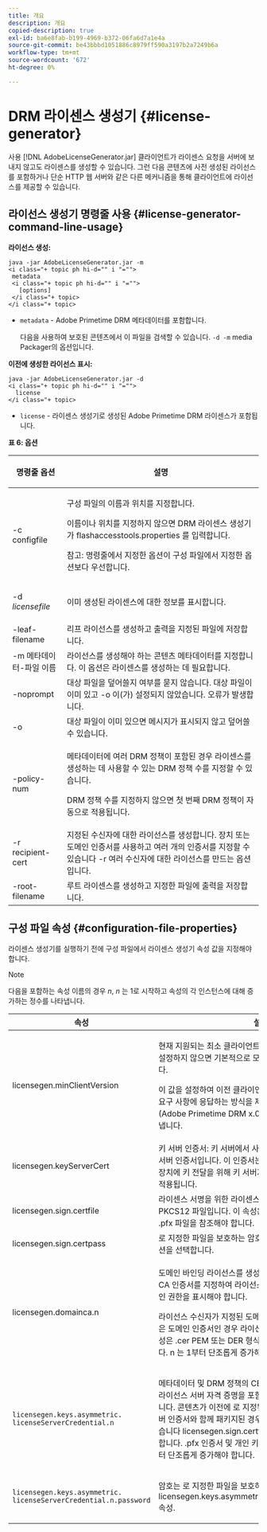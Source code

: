 ```yaml
---
title: 개요
description: 개요
copied-description: true
exl-id: ba6e8fab-b199-4969-b372-06fa6d7a1e4a
source-git-commit: be43bbbd1051886c8979ff590a3197b2a7249b6a
workflow-type: tm+mt
source-wordcount: '672'
ht-degree: 0%

---
```


# DRM 라이센스 생성기 {#license-generator}

사용 [!DNL AdobeLicenseGenerator.jar] 클라이언트가 라이센스 요청을 서버에 보내지 않고도 라이센스를 생성할 수 있습니다. 그런 다음 콘텐츠에 사전 생성된 라이선스를 포함하거나 단순 HTTP 웹 서버와 같은 다른 메커니즘을 통해 클라이언트에 라이선스를 제공할 수 있습니다.

## 라이선스 생성기 명령줄 사용 {#license-generator-command-line-usage}

**라이선스 생성:**

```
java -jar AdobeLicenseGenerator.jar -m 
<i class="+ topic ph hi-d="" i "="">
 metadata 
 <i class="+ topic ph hi-d="" i "="">
   [options]
 </i class="+ topic>
</i class="+ topic>
```

* `metadata` - Adobe Primetime DRM 메타데이터를 포함합니다.

   다음을 사용하여 보호된 콘텐츠에서 이 파일을 검색할 수 있습니다. `-d -m` media Packager의 옵션입니다.

**이전에 생성한 라이선스 표시:**

```
java -jar AdobeLicenseGenerator.jar -d 
<i class="+ topic ph hi-d="" i "="">
  license
</i class="+ topic>
```

* `license` - 라이센스 생성기로 생성된 Adobe Primetime DRM 라이센스가 포함됩니다.

**표 6: 옵션**

<table frame="all" colsep="1" rowsep="1" class="+ topic/table adobe-d/table " id="table_skr_vry_n4">  
 <thead class="- topic/thead "> 
  <tr rowsep="1" class="- topic/row "> 
   <th colname="1" class="- topic/entry entry"> <p class="- topic/p ">명령줄 옵션 </p> </th> 
   <th colname="2" class="- topic/entry entry"> <p class="- topic/p ">설명 </p> </th> 
  </tr> 
 </thead>
 <tbody class="- topic/tbody "> 
  <tr rowsep="1" class="- topic/row "> 
   <td colname="1" class="- topic/entry "><span class="+ topic/ph pr-d/codeph codeph">-c configfile</span> </td> 
   <td colname="2" class="- topic/entry "> <p class="- topic/p ">구성 파일의 이름과 위치를 지정합니다. </p> <p class="- topic/p ">이름이나 위치를 지정하지 않으면 DRM 라이센스 생성기가 <span class="filepath"> flashaccesstools.properties</span> 를 입력합니다. </p> <p>참고: 명령줄에서 지정한 옵션이 구성 파일에서 지정한 옵션보다 우선합니다. </p> </td> 
  </tr> 
  <tr rowsep="1" class="- topic/row "> 
   <td colname="1" class="- topic/entry "> <p class="- topic/p ">-d <i class="+ topic/ph hi-d/i "><span class="+ topic/ph pr-d/codeph codeph"> licensefile</span></i> </p> </td> 
   <td colname="2" class="- topic/entry "> 이미 생성된 라이센스에 대한 정보를 표시합니다. </td> 
  </tr> 
  <tr rowsep="1" class="- topic/row "> 
   <td colname="1" class="- topic/entry "><span class="+ topic/ph pr-d/codeph codeph">-leaf-filename</span> </td> 
   <td colname="2" class="- topic/entry "> 리프 라이선스를 생성하고 출력을 지정된 파일에 저장합니다. </td> 
  </tr> 
  <tr rowsep="1" class="- topic/row "> 
   <td colname="1" class="- topic/entry "><span class="+ topic/ph pr-d/codeph codeph">-m 메타데이터-파일 이름</span> </td> 
   <td colname="2" class="- topic/entry "> 라이선스를 생성해야 하는 콘텐츠 메타데이터를 지정합니다. 이 옵션은 라이센스를 생성하는 데 필요합니다. </td> 
  </tr> 
  <tr rowsep="1" class="- topic/row "> 
   <td colname="1" class="- topic/entry "><span class="codeph"> -noprompt</span> </td> 
   <td colname="2" class="- topic/entry ">대상 파일을 덮어쓸지 여부를 묻지 않습니다. 대상 파일이 이미 있고 <span class="codeph"> -o</span> 이(가) 설정되지 않았습니다. 오류가 발생합니다. </td> 
  </tr> 
  <tr rowsep="1" class="- topic/row "> 
   <td colname="1" class="- topic/entry "><span class="codeph"> -o</span> </td> 
   <td colname="2" class="- topic/entry "> 대상 파일이 이미 있으면 메시지가 표시되지 않고 덮어쓸 수 있습니다. </td> 
  </tr> 
  <tr rowsep="1" class="- topic/row "> 
   <td colname="1" class="- topic/entry "><span class="+ topic/ph pr-d/codeph codeph">-policy-num</span> </td> 
   <td colname="2" class="- topic/entry "> <p>메타데이터에 여러 DRM 정책이 포함된 경우 라이센스를 생성하는 데 사용할 수 있는 DRM 정책 수를 지정할 수 있습니다. </p> <p>DRM 정책 수를 지정하지 않으면 첫 번째 DRM 정책이 자동으로 적용됩니다. </p> </td> 
  </tr> 
  <tr rowsep="1" class="- topic/row "> 
   <td colname="1" class="- topic/entry "><span class="+ topic/ph pr-d/codeph codeph">-r recipient-cert</span> </td> 
   <td colname="2" class="- topic/entry ">지정된 수신자에 대한 라이선스를 생성합니다. 장치 또는 도메인 인증서를 사용하고 여러 개의 인증서를 지정할 수 있습니다 <span class="+ topic/ph pr-d/codeph codeph"> -r </span>여러 수신자에 대한 라이선스를 만드는 옵션입니다. </td> 
  </tr> 
  <tr rowsep="0" class="- topic/row "> 
   <td colname="1" class="- topic/entry "><span class="+ topic/ph pr-d/codeph codeph">-root-filename</span> </td> 
   <td colname="2" class="- topic/entry "> 루트 라이센스를 생성하고 지정한 파일에 출력을 저장합니다. </td> 
  </tr> 
 </tbody> 
</table>

## 구성 파일 속성 {#configuration-file-properties}

라이센스 생성기를 실행하기 전에 구성 파일에서 라이센스 생성기 속성 값을 지정해야 합니다.

>[!NOTE]
>
>다음을 포함하는 속성 이름의 경우 *n*, *n* 는 1로 시작하고 속성의 각 인스턴스에 대해 증가하는 정수를 나타냅니다.

<table frame="all" colsep="1" rowsep="1" class="+ topic/table adobe-d/table " id="table_qk1_rry_n4"> 
 <thead class="- topic/thead "> 
  <tr rowsep="1" class="- topic/row "> 
   <th colname="1" class="- topic/entry entry"> 속성 </th> 
   <th colname="2" class="- topic/entry entry"> 설명 </th> 
  </tr> 
 </thead>
 <tbody class="- topic/tbody "> 
  <tr rowsep="1" class="- topic/row "> 
   <td colname="1" class="- topic/entry "><span class="+ topic/ph pr-d/codeph codeph"> licensegen.minClientVersion</span> </td> 
   <td colname="2" class="- topic/entry "> <p>현재 지원되는 최소 클라이언트 버전을 설정합니다. 이 속성을 설정하지 않으면 기본적으로 모든 버전이 자동으로 지원됩니다. </p> <p>이 값을 설정하여 이전 클라이언트가 지원하지 않는 라이선스 요구 사항에 응답하는 방식을 제어할 수 있습니다. 지정 <span class="codeph"> x</span> (Adobe Primetime DRM x.0용) <span class="codeph"> x</span> 주요 릴리스 번호를 나타냅니다. </p> </td> 
  </tr> 
  <tr rowsep="1" class="- topic/row "> 
   <td colname="1" class="- topic/entry "><span class="+ topic/ph pr-d/codeph codeph"> licensegen.keyServerCert</span> </td> 
   <td colname="2" class="- topic/entry "> 키 서버 인증서: 키 서버에서 사용하는 Adobe 발급 라이선스 서버 인증서입니다. 이 인증서는 메타데이터/DRM 정책이 iOS 장치에 키 전달을 위해 키 서버가 필요함을 나타내는 경우에만 적용됩니다. </td> 
  </tr> 
  <tr rowsep="1" class="- topic/row "> 
   <td colname="1" class="- topic/entry "><span class="+ topic/ph pr-d/codeph codeph"> licensegen.sign.certfile</span> </td> 
   <td colname="2" class="- topic/entry "> 라이센스 서명을 위한 라이센스 서버 인증서를 포함하는 PKCS12 파일입니다. 이 속성은 인증서 및 개인 키가 포함된 .pfx 파일을 참조해야 합니다. </td> 
  </tr> 
  <tr rowsep="1" class="- topic/row "> 
   <td colname="1" class="- topic/entry "><span class="+ topic/ph pr-d/codeph codeph"> licensegen.sign.certpass</span> </td> 
   <td colname="2" class="- topic/entry ">로 지정한 파일을 보호하는 암호 <span class="+ topic/ph pr-d/codeph codeph"> licensegen.sign.certfile</span> 옵션을 선택합니다. </td> 
  </tr> 
  <tr rowsep="1" class="- topic/row "> 
   <td colname="1" class="- topic/entry "><span class="+ topic/ph pr-d/codeph codeph">licensegen.domainca.n</span> </td> 
   <td colname="2" class="- topic/entry "> <p>도메인 바인딩 라이선스를 생성하는 경우, 하나 이상의 도메인 CA 인증서를 지정하여 라이선스 발급자가 신뢰할 수 있는 도메인 권한을 표시해야 합니다. </p> <p>라이선스 수신자가 지정된 도메인 CA 중 하나에서 발급되지 않은 도메인 인증서인 경우 라이선스를 생성할 수 없습니다. 이 속성은 <span class="filepath"> .cer</span> PEM 또는 DER 형식의 인증서가 포함된 파일입니다. <span class="codeph">n</span> 는 1부터 단조롭게 증가해야 합니다. </p> </td> 
  </tr> 
  <tr rowsep="1" class="- topic/row "> 
   <td colname="1" class="- topic/entry "> 
    <code>licensegen.keys.asymmetric. licenseServerCredential.n</code>
   </td> 
   <td colname="2" class="- topic/entry "> <p class="- topic/p ">메타데이터 및 DRM 정책의 CEK 암호를 해독하기 위한 추가 라이선스 서버 자격 증명을 포함하는 선택적 PKCS12 파일입니다. 콘텐츠가 이전에 로 지정된 자격 증명 이외의 라이센스 서버 인증서와 함께 패키지된 경우 추가 자격 증명을 구성할 수 있습니다 <span class="codeph"> licensegen.sign.certfile</span>. 이 속성은 다음을 참조해야 합니다. <span class="filepath"> .pfx</span> 인증서 및 개인 키가 포함된 파일입니다. <span class="codeph">n</span> 는 1부터 단조롭게 증가해야 합니다. </p> </td> 
  </tr> 
  <tr rowsep="0" class="- topic/row "> 
   <td colname="1" class="- topic/entry "> 
    <code>licensegen.keys.asymmetric. licenseServerCredential.n.password</code>
   </td> 
   <td colname="2" class="- topic/entry "> <p>암호는 로 지정한 파일을 보호하기 위해 적용됩니다.<span class="+ topic/ph pr-d/codeph codeph"> licensegen.keys.asymmetric.licenseServerCredential.n</span> 속성. </p> </td> 
  </tr> 
 </tbody> 
</table>
